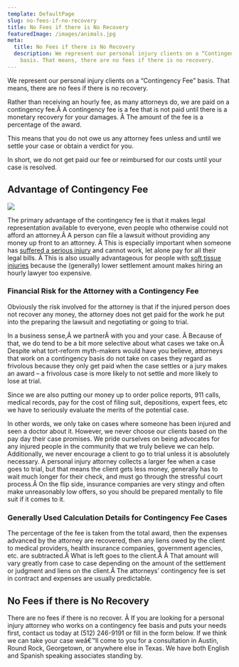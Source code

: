 ```yaml
---
template: DefaultPage
slug: no-fees-if-no-recovery
title: No Fees if there is No Recovery
featuredImage: /images/animals.jpg
meta:
  title: No Fees if there is No Recovery
  description: We represent our personal injury clients on a “Contingency Fee”
    basis. That means, there are no fees if there is no recovery.
---
```

<!--StartFragment-->

We represent our personal injury clients on a “Contingency Fee” basis. That means, there are no fees if there is no recovery.

Rather than receiving an hourly fee, as many attorneys do, we are paid on a contingency fee.Â A contingency fee is a fee that is not paid until there is a monetary recovery for your damages. Â The amount of the fee is a percentage of the award.

This means that you do not owe us any attorney fees unless and until we settle your case or obtain a verdict for you.

In short, we do not get paid our fee or reimbursed for our costs until your case is resolved.

## **Advantage of Contingency Fee**

<!--EndFragment-->

![](/images/no-fee-if-no-recovery.jpg)

<!--StartFragment-->

The primary advantage of the contingency fee is that it makes legal representation available to everyone, even people who otherwise could not afford an attorney.Â A person can file a lawsuit without providing any money up front to an attorney. Â This is especially important when someone has [suffered a serious injury](/practice-areas/serious-personal-injury/) and cannot work, let alone pay for all their legal bills. Â This is also usually advantageous for people with [soft tissue injuries](/practice-areas/soft-tissue-damage-attorneys/) because the (generally) lower settlement amount makes hiring an hourly lawyer too expensive.

### **Financial Risk for the Attorney with a Contingency Fee** 

Obviously the risk involved for the attorney is that if the injured person does not recover any money, the attorney does not get paid for the work he put into the preparing the lawsuit and negotiating or going to trial.

In a business sense,Â we partnerÂ with you and your case. Â Because of that, we do tend to be a bit more selective about what cases we take on.Â Despite what tort-reform myth-makers would have you believe, attorneys that work on a contingency basis do not take on cases they regard as frivolous because they only get paid when the case settles or a jury makes an award – a frivolous case is more likely to not settle and more likely to lose at trial.

Since we are also putting our money up to order police reports, 911 calls, medical records, pay for the cost of filing suit, depositions, expert fees, etc we have to seriously evaluate the merits of the potential case.

In other words, we only take on cases where someone has been injured and seen a doctor about it. However, we never choose our clients based on the pay day their case promises. We pride ourselves on being advocates for any injured people in the community that we truly believe we can help. Additionally, we never encourage a client to go to trial unless it is absolutely necessary. A personal injury attorney collects a larger fee when a case goes to trial, but that means the client gets less money, generally has to wait much longer for their check, and must go through the stressful court process.Â On the flip side, insurance companies are very stingy and often make unreasonably low offers, so you should be prepared mentally to file suit if it comes to it.

### **Generally Used Calculation Details for Contingency Fee Cases** 

The percentage of the fee is taken from the total award, then the expenses advanced by the attorney are recovered, then any liens owed by the client to medical providers, health insurance companies, government agencies, etc. are subtracted.Â What is left goes to the client.Â Â That amount will vary greatly from case to case depending on the amount of the settlement or judgment and liens on the client.Â The attorneys’ contingency fee is set in contract and expenses are usually predictable.

## No Fees if there is No Recovery

There are no fees if there is no recover. Â If you are looking for a personal injury attorney who works on a contingency fee basis and puts your needs first, contact us today at (512) 246-9191 or fill in the form below. If we think we can take your case weâ€™ll come to you for a consultation in Austin, Round Rock, Georgetown, or anywhere else in Texas. We have both English and Spanish speaking associates standing by.

<!--EndFragment-->